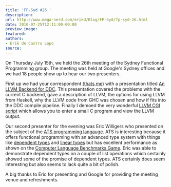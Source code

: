 ```yaml
---
title: 'FP-Syd #26.'
description:
url: http://www.mega-nerd.com/erikd/Blog/FP-Syd/fp-syd-26.html
date: 2010-07-25T12:11:00-00:00
preview_image:
featured:
authors:
- Erik de Castro Lopo
source:
---
```




<p>
On Thursday July 15th, we held the 26th meeting of the Sydney Functional
Programming group.
The meeting was held at Google's Sydney offices and we had 18 people show up
to hear our two presenters.
</p>

<p>
First up we had your correspondent
	<a href="http://www.mega-nerd.com/erikd/Blog/">
	(thats me)</a>
with a presentation titled
	<a href="http://fp-syd.googlegroups.com/web/ddc-llvm.pdf - [404 Not Found]">
	An LLVM Backend for DDC</a>.
This presentation covered the problems with the current C backend, gave
a description of LLVM, the options for using LLVM from Haskell, why the LLVM
code from GHC was chosen and how if fits into the DDC compile pipeline.
Finally I demoed the very wonderful
	<a href="http://llvm.org/demo/index.cgi">
	LLVM CGI script</a>
which allows you to enter a small C program and view the LLVM output.
</p>

<p>
Our second presenter for the evening was Eric Willigers who presented on the
subject of the
	<a href="http://www.ats-lang.org/">
	ATS programming langauge</a>.
ATS is interesting because it offers functional programming with an advanced
type system with things like
	<a href="http://en.wikipedia.org/wiki/Dependent_type">
	dependent types</a>
and 
	<a href="http://en.wikipedia.org/wiki/Linear_type_system">
	linear types</a>
but has excellent performance as shown on the
	<a href="http://shootout.alioth.debian.org/u64/benchmark.php?test=all&amp;lang=ats">
	Computer Language Benchmarks Game</a>.
Eric was able to demonstrate dependent types on a couple of list operations
which certainly showed some of the promise of dependent types.
ATS certainly does seem interesting but also seems to lack quite a bit of
polish.
</p>

<p>
A big thanks to Eric for presenting and Google for providing the meeting venue
and refreshments. 
</p>



